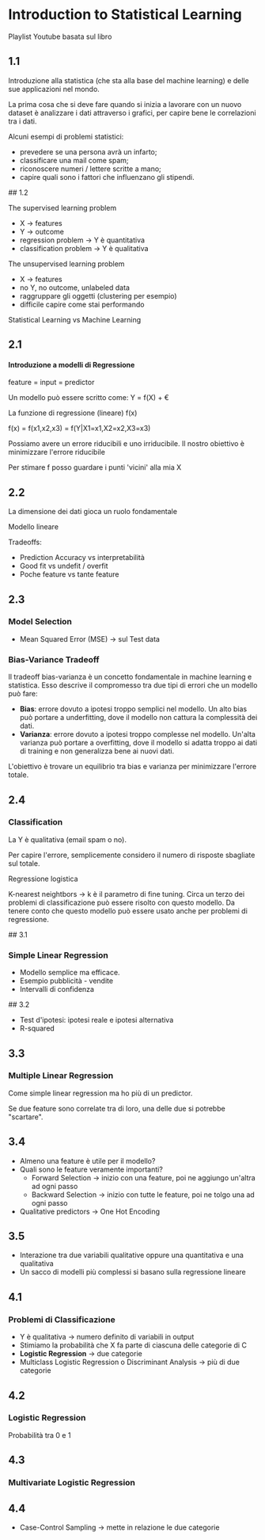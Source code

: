 # Introduction to Statistical Learning
Playlist Youtube basata sul libro

## 1.1

Introduzione alla statistica (che sta alla base del machine learning) e delle sue applicazioni nel mondo.

La prima cosa che si deve fare quando si inizia a lavorare con un nuovo dataset è analizzare i dati attraverso i grafici, per capire bene le correlazioni tra i dati. 

Alcuni esempi di problemi statistici:
- prevedere se una persona avrà un infarto;
- classificare una mail come spam;
- riconoscere numeri / lettere scritte a mano;
- capire quali sono i fattori che influenzano gli stipendi.

## 1.2

The supervised learning problem
- X -> features
- Y -> outcome
- regression problem -> Y è quantitativa
- classification problem -> Y è qualitativa

The unsupervised learning problem
- X -> features
- no Y, no outcome, unlabeled data
- raggruppare gli oggetti (clustering per esempio)
- difficile capire come stai performando

Statistical Learning vs Machine Learning

## 2.1

#### Introduzione a modelli di Regressione

feature = input = predictor

Un modello può essere scritto come: 
Y = f(X) + €

La funzione di regressione (lineare) f(x)

f(x) = f(x1,x2,x3) = f(Y|X1=x1,X2=x2,X3=x3)

Possiamo avere un errore riducibili e uno irriducibile. Il nostro obiettivo è minimizzare l'errore riducibile

Per stimare f posso guardare i punti 'vicini' alla mia X

## 2.2

La dimensione dei dati gioca un ruolo fondamentale

Modello lineare

Tradeoffs:
- Prediction Accuracy vs interpretabilità
- Good fit vs undefit / overfit
- Poche feature vs tante feature

## 2.3

### Model Selection

- Mean Squared Error (MSE) -> sul Test data

### Bias-Variance Tradeoff

Il tradeoff bias-varianza è un concetto fondamentale in machine learning e statistica. Esso descrive il compromesso tra due tipi di errori che un modello può fare:

- **Bias**: errore dovuto a ipotesi troppo semplici nel modello. Un alto bias può portare a underfitting, dove il modello non cattura la complessità dei dati.
- **Varianza**: errore dovuto a ipotesi troppo complesse nel modello. Un'alta varianza può portare a overfitting, dove il modello si adatta troppo ai dati di training e non generalizza bene ai nuovi dati.

L'obiettivo è trovare un equilibrio tra bias e varianza per minimizzare l'errore totale.

## 2.4

### Classification 

La Y è qualitativa (email spam o no).

Per capire l'errore, semplicemente considero il numero di risposte sbagliate sul totale. 

Regressione logistica 

K-nearest neightbors -> k è il parametro di fine tuning. Circa un terzo dei problemi di classificazione può essere risolto con questo modello. Da tenere conto che questo modello può essere usato anche per problemi di regressione. 

## 3.1

### Simple Linear Regression

- Modello semplice ma efficace. 
- Esempio pubblicità - vendite
- Intervalli di confidenza

## 3.2

- Test d'ipotesi: ipotesi reale e ipotesi alternativa
- R-squared

## 3.3

### Multiple Linear Regression

Come simple linear regression ma ho più di un predictor. 

Se due feature sono correlate tra di loro, una delle due si potrebbe "scartare". 

## 3.4

- Almeno una feature è utile per il modello?
- Quali sono le feature veramente importanti? 
    - Forward Selection -> inizio con una feature, poi ne aggiungo un'altra ad ogni passo
    - Backward Selection -> inizio con tutte le feature, poi ne tolgo una ad ogni passo
- Qualitative predictors -> One Hot Encoding

## 3.5

- Interazione tra due variabili qualitative oppure una quantitativa e una qualitativa
- Un sacco di modelli più complessi si basano sulla regressione lineare

## 4.1

### Problemi di Classificazione

- Y è qualitativa -> numero definito di variabili in output
- Stimiamo la probabilità che X fa parte di ciascuna delle categorie di C 
- **Logistic Regression** -> due categorie
- Multiclass Logistic Regression o Discriminant Analysis -> più di due categorie 

## 4.2

### Logistic Regression

Probabilità tra 0 e 1

## 4.3

### Multivariate Logistic Regression

## 4.4 

- Case-Control Sampling -> mette in relazione le due categorie